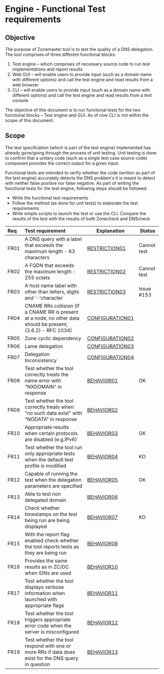 Engine - Functional Test requirements
======================================

Objective
----------
The purpose of Zonemaster tool is to test the quality of a DNS delegation.
The tool comprises of three different functional blocks: 
   1. Test engine – which comprises of necessary source code to run test
implementations and report results
   2. Web GUI – will enable users to provide input (such as a domain name 
with different options) and call the test engine and read results from a web
browser
   3. CLI – will enable users to provide input (such as a domain name with
different options) and call the test engine and read results from a text
console

The objective of this document is to run functional tests for the two
functional blocks – Test engine and GUI. As of now CLI is not within the
scope of this document.

Scope
------

The test specifciation (which is part of the test engine) implemented has already
gone/going through the process of unit testing. Unit testing is done to
confirm that a unitary code (such as a single test case source code)
component provides the correct output for a given input. 

Functional tests are intended to verify whether the code (written as part of
the test engine) accurately detects the DNS problem's it is meant to detect
with neither false positive nor false negative. As part of writing the
functional tests for the test engine, following steps should be followed:
   * Write the functional test requirements
   * Follow the method (as done for unit tests) to elaborate the test
   requirements
   * Write simple scripts to launch the test or use the CLI.  Compare the 
   results of the test with the results of both Zonecheck and DNScheck


|Req| Test requirement                           |Explanation|Status|
|:--|:-------------------------------------------|-----------|------|
|FR01|A DNS query with a label that exceeds the maximum length - 63 characters|[RESTRICTION01](../specifications/functional-tests/Restriction-TP/restriction01.md)|Cannot test|N/A|
|FR02|A FQDN that exceeds the maximum length - 255 octets|[RESTRICTION02](../specifications/functional-tests/Restriction-TP/restriction02.md)|Cannot test|N/A|
|FR03|A host name label with other than letters, digits and '-'character|[RESTRICTION03](../specifications/functional-tests/Restriction-TP/restriction03.md)|Issue #153|KO|
|FR04|CNAME RRs collision (If a CNAME RR is present at a node, no other data should be present; (3.6.2) - RFC 1034)|[CONFIGURATION01](../specifications/functional-tests/Configuration-TP/configuration01.md)||
|FR05|Zone cyclic dependency|[CONFIGURATION02](../specifications/functional-tests/Configuration-TP/configuration02.md)||
|FR06|Lame delegation |[CONFIGURATION03](../specifications/functional-tests/Configuration-TP/configuration03.md)||
|FR07|Delegation Inconsistency|[CONFIGURATION04](../specifications/functional-tests/Configuration-TP/configuration04.md)||
|FR08|Test whether the tool correctly treats the name error with "NXDOMAIN" in response|[BEHAVIOR01](../specifications/functional-tests/Behavior-TP/behavior01.md)|OK|
|FR09|Test whether the tool correctly treats when "no such data exist"  with "NODATA" in response|[BEHAVIOR02](../specifications/functional-tests/Behavior-TP/behavior02.md)||
|FR10|Appropriate results when certain protocols are disabled (e.g.IPv6)|[BEHAVIOR03](../specifications/functional-tests/Behavior-TP/behavior03.md)|OK|
|FR11|Test whether the tool run only appropriate tests when the default test profile is modified|[BEHAVIOR04](../specifications/functional-tests/Behavior-TP/behavior04.md)|KO|
|FR12|Capable of running the test when the delegation parameters are specified|[BEHAVIOR05](../specifications/functional-tests/Behavior-TP/behavior05.md)|OK|
|FR13|Able to test non delegated domain|[BEHAVIOR06](../specifications/functional-tests/BEHAVIOR-TP/behavior06.md)||
|FR14|Check whether timestamps on the test being run are being displayed|[BEHAVIOR07](../specifications/functional-tests/Behavior-TP/behavior07.md)|KO|
|FR15|With the report flag enabled check whether the tool reports tests as they are being run|[BEHAVIOR08](../specifications/functional-tests/BEHAVIOR-TP/behavior08.md)||
|FR16|Provides the same results as in ZC/DC when IDNs are used|[BEHAVIOR10](../specifications/functional-tests/BEHAVIOR-TP/behavior10.md)||
|FR17|Test whether the tool displays verbose information when launched with appropriate flags|[BEHAVIOR11](../specifications/functional-tests/BEHAVIOR-TP/behavior11.md)||
|FR18|Test whether the tool triggers appropriate error code when the server is misconfigured|[BEHAVIOR12](../specifications/functional-tests/BEHAVIOR-TP/behavior12.md)||
|FR19|Test whether the tool respond with one or more RRs if data does exist for the DNS query in question|[BEHAVIOR13](../specifications/functional-tests/BEHAVIOR-TP/behavior13.md)||

